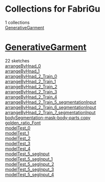 # Collections for FabriGu
1 collections  
[GenerativeGarment](https://editor.p5js.org/FabriGu/collections/zsVMivS2L)<!-- 2025-02-28T05:27:53.029Z -->  

# [GenerativeGarment](https://editor.p5js.org/FabriGu/collections/zsVMivS2L)
22 sketches  
[arrangeByHnad\_0](https://editor.p5js.org/FabriGu/sketches/s_2BhaKMI)  
[arrangeByHnad\_1](https://editor.p5js.org/FabriGu/sketches/lu3IEgehC)  
[arrangeByHnad\_2\_Train\_0](https://editor.p5js.org/FabriGu/sketches/RYcn3ynSP)  
[arrangeByHnad\_2\_Train\_1](https://editor.p5js.org/FabriGu/sketches/cfWCxlluC)  
[arrangeByHnad\_2\_Train\_2](https://editor.p5js.org/FabriGu/sketches/jclzkOsXH)  
[arrangeByHnad\_2\_Train\_3](https://editor.p5js.org/FabriGu/sketches/8r38ql016b)  
[arrangeByHnad\_2\_Train\_4](https://editor.p5js.org/FabriGu/sketches/WT0zFt6i6)  
[arrangeByHnad\_2\_Train\_5\_segmentationInput](https://editor.p5js.org/FabriGu/sketches/O-2iN4NYO)  
[arrangeByHnad\_2\_Train\_6\_segmentationInput](https://editor.p5js.org/FabriGu/sketches/aNPVNQDLB)  
[arrangeByHnad\_2\_Train\_7\_segmentationInput](https://editor.p5js.org/FabriGu/sketches/4bQB_KfXR)  
[bodySegmentation-mask-body-parts copy](https://editor.p5js.org/FabriGu/sketches/6OO8JHGk8)  
[golden\_ratio\_Font](https://editor.p5js.org/FabriGu/sketches/YcP7mIH7n)  
[modelTest\_0](https://editor.p5js.org/FabriGu/sketches/wCy35GVN7)  
[modelTest\_1](https://editor.p5js.org/FabriGu/sketches/4JhatCpVE)  
[modelTest\_2](https://editor.p5js.org/FabriGu/sketches/fxpF4vnzW)  
[modelTest\_3](https://editor.p5js.org/FabriGu/sketches/1IGJDYOUM)  
[modelTest\_4](https://editor.p5js.org/FabriGu/sketches/sRZ0d16-k)  
[modelTest\_5\_segInput](https://editor.p5js.org/FabriGu/sketches/ope-hZGEF)  
[modelTest\_5\_segInput\_1](https://editor.p5js.org/FabriGu/sketches/Hjm2IsWrg)  
[modelTest\_5\_segInput\_2](https://editor.p5js.org/FabriGu/sketches/UXPr4oH1G)  
[modelTest\_5\_segInput\_3](https://editor.p5js.org/FabriGu/sketches/f5pfJ3xfE)  
[modelTest\_5\_segInput\_4](https://editor.p5js.org/FabriGu/sketches/Fq7HhPrO8)  